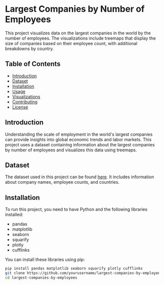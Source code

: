# Largest Companies by Number of Employees

This project visualizes data on the largest companies in the world by the number of employees. The visualizations include treemaps that display the size of companies based on their employee count, with additional breakdowns by country.

## Table of Contents

- [Introduction](#introduction)
- [Dataset](#dataset)
- [Installation](#installation)
- [Usage](#usage)
- [Visualizations](#visualizations)
- [Contributing](#contributing)
- [License](#license)

## Introduction

Understanding the scale of employment in the world's largest companies can provide insights into global economic trends and labor markets. This project uses a dataset containing information about the largest companies by number of employees and visualizes this data using treemaps.

## Dataset

The dataset used in this project can be found [here](https://www.kaggle.com/datasets/largest-companies-by-number-of-employees). It includes information about company names, employee counts, and countries.

## Installation

To run this project, you need to have Python and the following libraries installed:

- pandas
- matplotlib
- seaborn
- squarify
- plotly
- cufflinks

You can install these libraries using pip:

```bash
pip install pandas matplotlib seaborn squarify plotly cufflinks
git clone https://github.com/yourusername/largest-companies-by-employees.git
cd largest-companies-by-employees
